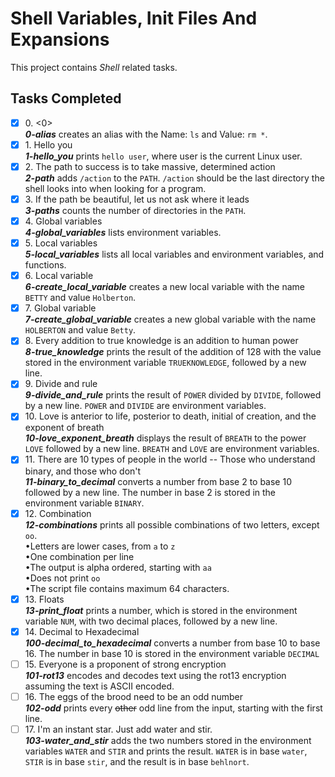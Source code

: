 # Shell Variables, Init Files And Expansions

This project contains _Shell_ related tasks.

## Tasks Completed

+ [x] 0\. &lt;0&gt;<br/>_**0-alias**_ creates an alias with the Name: `ls` and Value: `rm *`.
+ [x] 1\. Hello you<br/>_**1-hello_you**_ prints `hello user`, where user is the current Linux user.
+ [x] 2\. The path to success is to take massive, determined action<br/>_**2-path**_ adds `/action` to the `PATH`. `/action` should be the last directory the shell looks into when looking for a program.
+ [x] 3\. If the path be beautiful, let us not ask where it leads<br/>_**3-paths**_ counts the number of directories in the `PATH`.
+ [x] 4\. Global variables<br/>_**4-global_variables**_ lists environment variables.
+ [x] 5\. Local variables<br/>_**5-local_variables**_ lists all local variables and environment variables, and functions.
+ [x] 6\. Local variable<br/>_**6-create_local_variable**_ creates a new local variable with the name `BETTY` and value `Holberton`.
+ [x] 7\. Global variable<br/>_**7-create_global_variable**_ creates a new global variable with the name `HOLBERTON` and value `Betty`.
+ [x] 8\. Every addition to true knowledge is an addition to human power<br/>_**8-true_knowledge**_ prints the result of the addition of 128 with the value stored in the environment variable `TRUEKNOWLEDGE`, followed by a new line.
+ [x] 9\. Divide and rule<br/>_**9-divide_and_rule**_ prints the result of `POWER` divided by `DIVIDE`, followed by a new line. `POWER` and `DIVIDE` are environment variables.
+ [x] 10\. Love is anterior to life, posterior to death, initial of creation, and the exponent of breath<br/>_**10-love_exponent_breath**_ displays the result of `BREATH` to the power `LOVE` followed by a new line. `BREATH` and `LOVE` are environment variables.
+ [x] 11\. There are 10 types of people in the world -- Those who understand binary, and those who don't<br/>_**11-binary_to_decimal**_ converts a number from base 2 to base 10 followed by a new line. The number in base 2 is stored in the environment variable `BINARY`.
+ [x] 12\. Combination<br/>_**12-combinations**_ prints all possible combinations of two letters, except `oo`.<br/>    &bullet;Letters are lower cases, from `a` to `z`<br/>    &bullet;One combination per line<br/>    &bullet;The output is alpha ordered, starting with `aa`<br/>    &bullet;Does not print `oo`<br/>    &bullet;The script file contains maximum 64 characters.
+ [x] 13\. Floats<br/>_**13-print_float**_ prints a number, which is stored in the environment variable `NUM`, with two decimal places, followed by a new line.
+ [x] 14\. Decimal to Hexadecimal<br/>_**100-decimal_to_hexadecimal**_ converts a number from base 10 to base 16. The number in base 10 is stored in the environment variable `DECIMAL`
+ [ ] 15\. Everyone is a proponent of strong encryption<br/>_**101-rot13**_ encodes and decodes text using the rot13 encryption assuming the text is ASCII encoded.
+ [ ] 16\. The eggs of the brood need to be an odd number<br/>_**102-odd**_ prints every ~~other~~ odd line from the input, starting with the first line.
+ [ ] 17\. I'm an instant star. Just add water and stir.<br/>_**103-water_and_stir**_ adds the two numbers stored in the environment variables `WATER` and `STIR` and prints the result. `WATER` is in base `water`, `STIR` is in base `stir`, and the result is in base `behlnort`.

